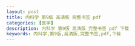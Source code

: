 ```yaml
---
layout: post
title: 内科学 第9版 高清版 完整书签 pdf
categories: [医学]
description: 内科学 第9版 高清版 完整书签 pdf 下载
keywords: 内科学,第9版,高清版,完整书签,pdf,下载
---
```


